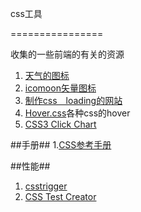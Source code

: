 css工具

================

收集的一些前端的有关的资源

1. [天气的图标](http://darkskyapp.github.io/skycons/)
2. [icomoon矢量图标](https://icomoon.io/)
3. [制作css　loading的网站](http://cssload.net/)
4. [Hover.css](http://ianlunn.github.io/Hover/)各种css的hover
5. [CSS3 Click Chart](http://css3clickchart.com/)


##手册##
1.[CSS参考手册](http://css.doyoe.com/)

##性能##
1. [csstrigger](http://csstriggers.com/)
2. [CSS Test Creator](http://stevesouders.com/efws/css-selectors/csscreate.php)